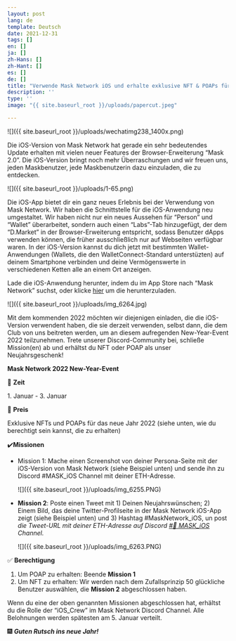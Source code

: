 ```yaml
---
layout: post
lang: de
template: Deutsch
date: 2021-12-31
tags: []
en: []
ja: []
zh-Hans: []
zh-Hant: []
es: []
de: []
title: "Verwende Mask Network iOS und erhalte exklusive NFT & POAPs für das neue Jahr 2022"
description: ''
type: ''
image: "{{ site.baseurl_root }}/uploads/papercut.jpeg"

---
```

![]({{ site.baseurl_root }}/uploads/wechatimg238_1400x.png)

Die iOS-Version von Mask Network hat gerade ein sehr bedeutendes Update erhalten mit vielen neuer Features der Browser-Erweiterung “Mask 2.0”. Die iOS-Version bringt noch mehr Überraschungen und wir freuen uns, jeden Maskbenutzer, jede Maskbenutzerin dazu einzuladen, die zu entdecken.

![]({{ site.baseurl_root }}/uploads/1-65.png)

Die iOS-App bietet dir ein ganz neues Erlebnis bei der Verwendung von Mask Network. Wir haben die Schnittstelle für die iOS-Anwendung neu umgestaltet. Wir haben nicht nur ein neues Aussehen für “Person” und “Wallet” überarbeitet, sondern auch einen “Labs”-Tab hinzugefügt, der dem “D.Market” in der Browser-Erweiterung entspricht, sodass Benutzer dApps verwenden können, die früher ausschließlich nur auf Webseiten verfügbar waren. In der iOS-Version kannst du dich jetzt mit bestimmten Wallet-Anwendungen (Wallets, die den WalletConnect-Standard unterstüzten) auf deinem Smartphone verbinden und deine Vermögenswerte in verschiedenen Ketten alle an einem Ort anzeigen.

  
Lade die iOS-Anwendung herunter, indem du im App Store nach “Mask Network” suchst, oder klicke [hier](https://apps.apple.com/app/id1478382964) um die herunterzuladen.

![]({{ site.baseurl_root }}/uploads/img_6264.jpg)

Mit dem kommenden 2022 möchten wir diejenigen einladen, die die iOS-Version verwendent haben, die sie derzeit verwenden, selbst dann, die dem Club von uns beitreten werden, um an diesem aufregenden New-Year-Event 2022 teilzunehmen. Trete unserer Discord-Community bei, schließe Mission(en) ab und erhältst du NFT oder POAP als unser Neujahrsgeschenk!

**Mask Network 2022 New-Year-Event**

📅 **Zeit**

1\. Januar - 3. Januar

🎁 **Preis**

Exklusive NFTs und POAPs für das neue Jahr 2022 (siehe unten, wie du berechtigt sein kannst, die zu erhalten)

✔️**Missionen**

* Mission 1: Mache einen Screenshot von deiner Persona-Seite mit der iOS-Version von Mask Network (siehe Beispiel unten) und sende ihn zu Discord #MASK_iOS Channel mit deiner ETH-Adresse.

  ![]({{ site.baseurl_root }}/uploads/img_6255.PNG)
* **Mission 2**: Poste einen Tweet mit 1) Deinen Neujahrswünschen; 2) Einem Bild, das deine Twitter-Profilseite in der Mask Network iOS-App zeigt (siehe Beispiel unten) und 3) Hashtag #MaskNetwork_iOS, un post _die Tweet-URL mit deiner ETH-Adresse auf Discord_ [_#📱 MASK_iOS_](https://discord.com/channels/757597809993056387/925998645541765130) _Channel._

  ![]({{ site.baseurl_root }}/uploads/img_6263.PNG)

✅ **Berechtigung**

1. Um POAP zu erhalten: Beende **Mission 1**
2. Um NFT zu erhalten: Wir werden nach dem Zufallsprinzip 50 glückliche Benutzer auswählen, die **Mission 2** abgeschlossen haben.

Wenn du eine der oben genannten Missionen abgeschlossen hat, erhältst du die Rolle der “iOS_Crew” im Mask Network Discord Channel. Alle Belohnungen werden spätesten am 5. Januar verteilt.

  
  
🎆 **_Guten Rutsch ins neue Jahr!_**